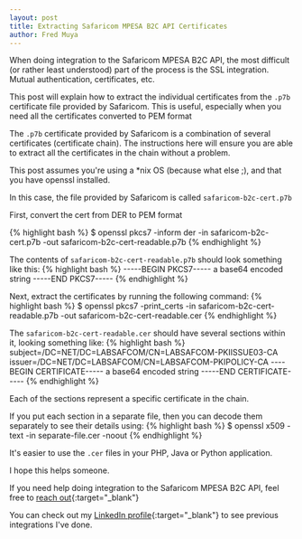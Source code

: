 ```yaml
---
layout: post
title: Extracting Safaricom MPESA B2C API Certificates
author: Fred Muya
---
```


When doing integration to the Safaricom MPESA B2C API, the most difficult (or rather least understood) part of the process is the SSL integration. Mutual authentication, certificates, etc.

This post will explain how to extract the individual certificates from the `.p7b` certificate file provided by Safaricom. This is useful, especially when you need all the certificates converted to PEM format

The `.p7b` certificate provided by Safaricom is a combination of several certificates (certificate chain). The instructions here will ensure you are able to extract all the certificates in the chain without a problem.

This post assumes you're using a *nix OS (because what else ;), and that you have openssl installed.

In this case, the file provided by Safaricom is called `safaricom-b2c-cert.p7b`

First, convert the cert from DER to PEM format

{% highlight bash %}
$ openssl pkcs7 -inform der -in safaricom-b2c-cert.p7b -out safaricom-b2c-cert-readable.p7b
{% endhighlight %}

The contents of `safaricom-b2c-cert-readable.p7b` should look something like this:
{% highlight bash %}
-----BEGIN PKCS7-----
a base64 encoded string
-----END PKCS7-----
{% endhighlight %}

Next, extract the certificates by running the following command:
{% highlight bash %}
$ openssl pkcs7 -print_certs  -in safaricom-b2c-cert-readable.p7b  -out safaricom-b2c-cert-readable.cer
{% endhighlight %}

The `safaricom-b2c-cert-readable.cer` should have several sections within it, looking something like:
{% highlight bash %}
subject=/DC=NET/DC=LABSAFCOM/CN=LABSAFCOM-PKIISSUE03-CA
issuer=/DC=NET/DC=LABSAFCOM/CN=LABSAFCOM-PKIPOLICY-CA
----BEGIN CERTIFICATE-----
a base64 encoded string
-----END CERTIFICATE-----
{% endhighlight %}

Each of the sections represent a specific certificate in the chain.

If you put each section in a separate file, then you can decode them separately to see their details using:
{% highlight bash %}
$ openssl x509 -text -in separate-file.cer  -noout
{% endhighlight %}

It's easier to use the `.cer` files in your PHP, Java or Python application.

I hope this helps someone.

If you need help doing integration to the Safaricom MPESA B2C API, feel free to [reach out](mailto:kingkonig@gmail.com){:target="_blank"}

You can check out my [LinkedIn profile](https://linkedin.com/in/fredmuya){:target="_blank"} to see previous integrations I've done.
